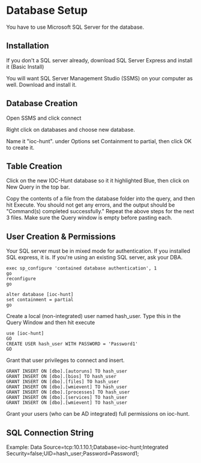 # Database Setup 

You have to use Microsoft SQL Server for the database. 


## Installation
If you don't a SQL server already, download SQL Server Express and install it (Basic Install)

You will want SQL Server Management Studio (SSMS) on your computer as well. Download and install it.

## Database Creation

Open SSMS and click connect

Right click on databases and choose new database.

Name it "ioc-hunt". under Options set Containment to partial, then click OK to create it.

## Table Creation

Click on the new IOC-Hunt database so it it highlighted Blue, then click on New Query in the top bar.

Copy the contents of a file from the database folder into the query, and then hit Execute.
You should not get any errors, and the output should be "Command(s) completed successfully."
Repeat the above steps for the next 3 files. Make sure the Query window is empty before pasting each. 

## User Creation & Permissions

Your SQL server must be in mixed mode for authentication. If you installed SQL express, it is. If you're using an existing SQL server, ask your DBA.

	exec sp_configure 'contained database authentication', 1
	go
	reconfigure
	go

	alter database [ioc-hunt]
	set containment = partial
	go 

Create a local (non-integrated) user named hash_user. Type this in the Query Window and then hit execute

	use [ioc-hunt]
	GO
	CREATE USER hash_user WITH PASSWORD = 'Password1'
	GO

Grant that user privileges to connect and insert.

	GRANT INSERT ON [dbo].[autoruns] TO hash_user
	GRANT INSERT ON [dbo].[bios] TO hash_user
	GRANT INSERT ON [dbo].[files] TO hash_user
	GRANT INSERT ON [dbo].[wmievent] TO hash_user
	GRANT INSERT ON [dbo].[processes] TO hash_user
	GRANT INSERT ON [dbo].[services] TO hash_user
	GRANT INSERT ON [dbo].[wmievent] TO hash_user

Grant your users (who can be AD integrated) full permissions on ioc-hunt.

## SQL Connection String

Example:
Data Source=tcp:10.1.10.1;Database=ioc-hunt;Integrated Security=false;UID=hash_user;Password=Password1;